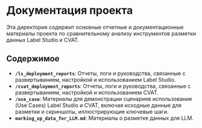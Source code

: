 # Документация проекта

Эта директория содержит основные отчетные и документационные материалы проекта по сравнительному анализу инструментов разметки данных Label Studio и CVAT.

## Содержимое

*   **`/ls_deployment_reports`**: Отчеты, логи и руководства, связанные с развертыванием, настройкой и использованием Label Studio.
*   **`/cvat_deployment_reports`**: Отчеты, логи и руководства, связанные с развертыванием, настройкой и использованием CVAT.
*   **`/use_case`**: Материалы для демонстрации сценариев использования (Use Cases) Label Studio и CVAT, включая исходные данные для разметки и скриншоты, иллюстрирующие ключевые шаги.
*   **`marking_up_data_for_LLM.md`**: Материалы о разметке данных для LLM.